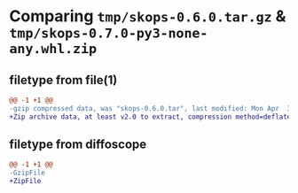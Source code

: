 # Comparing `tmp/skops-0.6.0.tar.gz` & `tmp/skops-0.7.0-py3-none-any.whl.zip`

## filetype from file(1)

```diff
@@ -1 +1 @@
-gzip compressed data, was "skops-0.6.0.tar", last modified: Mon Apr  3 10:08:00 2023, max compression
+Zip archive data, at least v2.0 to extract, compression method=deflate
```

## filetype from diffoscope

```diff
@@ -1 +1 @@
-GzipFile
+ZipFile
```

